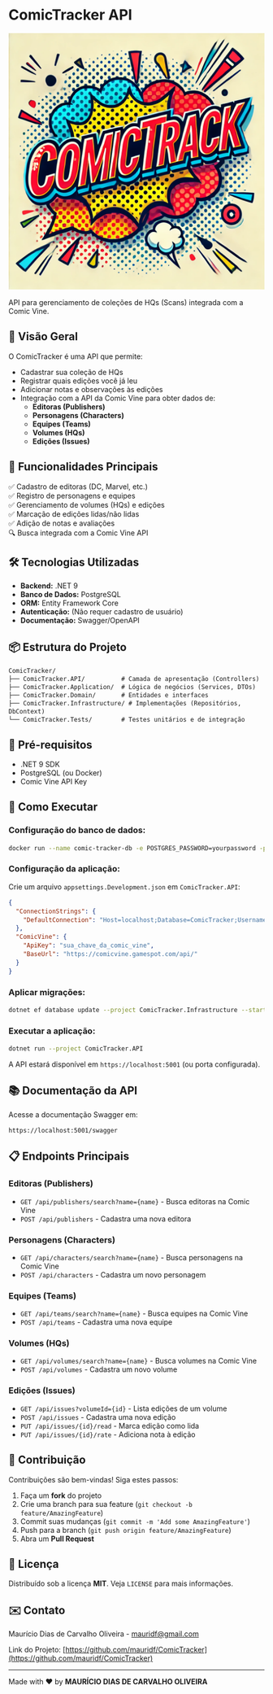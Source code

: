 # ComicTracker API

![ComicTracker Logo](logo.png)

API para gerenciamento de coleções de HQs (Scans) integrada com a Comic Vine.

## 📌 Visão Geral
O ComicTracker é uma API que permite:

- Cadastrar sua coleção de HQs
- Registrar quais edições você já leu
- Adicionar notas e observações às edições
- Integração com a API da Comic Vine para obter dados de:
  - **Editoras (Publishers)**
  - **Personagens (Characters)**
  - **Equipes (Teams)**
  - **Volumes (HQs)**
  - **Edições (Issues)**

## 🚀 Funcionalidades Principais

✅ Cadastro de editoras (DC, Marvel, etc.)  
✅ Registro de personagens e equipes  
✅ Gerenciamento de volumes (HQs) e edições  
✅ Marcação de edições lidas/não lidas  
✅ Adição de notas e avaliações  
🔍 Busca integrada com a Comic Vine API  

## 🛠 Tecnologias Utilizadas

- **Backend:** .NET 9
- **Banco de Dados:** PostgreSQL
- **ORM:** Entity Framework Core
- **Autenticação:** (Não requer cadastro de usuário)
- **Documentação:** Swagger/OpenAPI

## 📦 Estrutura do Projeto
```
ComicTracker/
├── ComicTracker.API/          # Camada de apresentação (Controllers)
├── ComicTracker.Application/  # Lógica de negócios (Services, DTOs)
├── ComicTracker.Domain/       # Entidades e interfaces
├── ComicTracker.Infrastructure/ # Implementações (Repositórios, DbContext)
└── ComicTracker.Tests/        # Testes unitários e de integração
```

## 🔧 Pré-requisitos

- .NET 9 SDK
- PostgreSQL (ou Docker)
- Comic Vine API Key

## 🚀 Como Executar

### Configuração do banco de dados:
```bash
docker run --name comic-tracker-db -e POSTGRES_PASSWORD=yourpassword -p 5432:5432 -d postgres
```

### Configuração da aplicação:
Crie um arquivo `appsettings.Development.json` em `ComicTracker.API`:

```json
{
  "ConnectionStrings": {
    "DefaultConnection": "Host=localhost;Database=ComicTracker;Username=postgres;Password=yourpassword"
  },
  "ComicVine": {
    "ApiKey": "sua_chave_da_comic_vine",
    "BaseUrl": "https://comicvine.gamespot.com/api/"
  }
}
```

### Aplicar migrações:
```bash
dotnet ef database update --project ComicTracker.Infrastructure --startup-project ComicTracker.API
```

### Executar a aplicação:
```bash
dotnet run --project ComicTracker.API
```
A API estará disponível em `https://localhost:5001` (ou porta configurada).

## 📚 Documentação da API
Acesse a documentação Swagger em:
```
https://localhost:5001/swagger
```

## 📋 Endpoints Principais

### **Editoras (Publishers)**
- `GET /api/publishers/search?name={name}` - Busca editoras na Comic Vine
- `POST /api/publishers` - Cadastra uma nova editora

### **Personagens (Characters)**
- `GET /api/characters/search?name={name}` - Busca personagens na Comic Vine
- `POST /api/characters` - Cadastra um novo personagem

### **Equipes (Teams)**
- `GET /api/teams/search?name={name}` - Busca equipes na Comic Vine
- `POST /api/teams` - Cadastra uma nova equipe

### **Volumes (HQs)**
- `GET /api/volumes/search?name={name}` - Busca volumes na Comic Vine
- `POST /api/volumes` - Cadastra um novo volume

### **Edições (Issues)**
- `GET /api/issues?volumeId={id}` - Lista edições de um volume
- `POST /api/issues` - Cadastra uma nova edição
- `PUT /api/issues/{id}/read` - Marca edição como lida
- `PUT /api/issues/{id}/rate` - Adiciona nota à edição

## 🤝 Contribuição

Contribuições são bem-vindas! Siga estes passos:

1. Faça um **fork** do projeto
2. Crie uma branch para sua feature (`git checkout -b feature/AmazingFeature`)
3. Commit suas mudanças (`git commit -m 'Add some AmazingFeature'`)
4. Push para a branch (`git push origin feature/AmazingFeature`)
5. Abra um **Pull Request**

## 📄 Licença
Distribuído sob a licença **MIT**. Veja `LICENSE` para mais informações.

## ✉️ Contato

Maurício Dias de Carvalho Oliveira - mauridf@gmail.com

Link do Projeto: [https://github.com/mauridf/ComicTracker](https://github.com/mauridf/ComicTracker)

---

Made with ❤️ by **MAURÍCIO DIAS DE CARVALHO OLIVEIRA**
